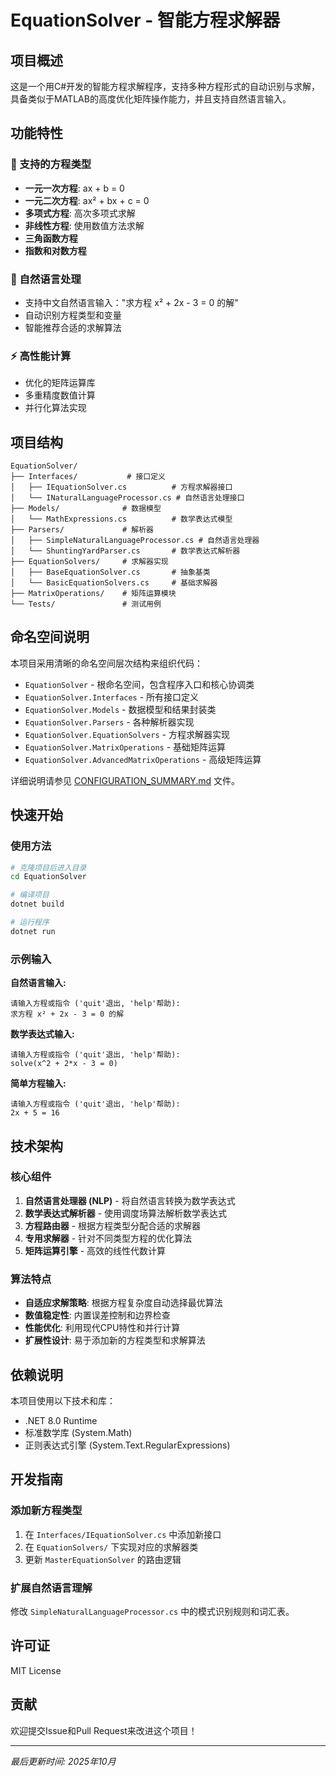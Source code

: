 # EquationSolver - 智能方程求解器

## 项目概述

这是一个用C#开发的智能方程求解程序，支持多种方程形式的自动识别与求解，具备类似于MATLAB的高度优化矩阵操作能力，并且支持自然语言输入。

## 功能特性

### 🧮 支持的方程类型
- **一元一次方程**: ax + b = 0
- **一元二次方程**: ax² + bx + c = 0  
- **多项式方程**: 高次多项式求解
- **非线性方程**: 使用数值方法求解
- **三角函数方程**
- **指数和对数方程**

### 🤖 自然语言处理
- 支持中文自然语言输入："求方程 x² + 2x - 3 = 0 的解"
- 自动识别方程类型和变量
- 智能推荐合适的求解算法

### ⚡ 高性能计算
- 优化的矩阵运算库
- 多重精度数值计算
- 并行化算法实现

## 项目结构

```
EquationSolver/
├── Interfaces/           # 接口定义
│   ├── IEquationSolver.cs          # 方程求解器接口
│   └── INaturalLanguageProcessor.cs # 自然语言处理接口
├── Models/              # 数据模型
│   └── MathExpressions.cs          # 数学表达式模型
├── Parsers/             # 解析器
│   ├── SimpleNaturalLanguageProcessor.cs # 自然语言处理器
│   └── ShuntingYardParser.cs       # 数学表达式解析器
├── EquationSolvers/     # 求解器实现
│   ├── BaseEquationSolver.cs       # 抽象基类
│   └── BasicEquationSolvers.cs     # 基础求解器
├── MatrixOperations/    # 矩阵运算模块
└── Tests/               # 测试用例
```

## 命名空间说明

本项目采用清晰的命名空间层次结构来组织代码：

- `EquationSolver` - 根命名空间，包含程序入口和核心协调类
- `EquationSolver.Interfaces` - 所有接口定义
- `EquationSolver.Models` - 数据模型和结果封装类
- `EquationSolver.Parsers` - 各种解析器实现
- `EquationSolver.EquationSolvers` - 方程求解器实现
- `EquationSolver.MatrixOperations` - 基础矩阵运算
- `EquationSolver.AdvancedMatrixOperations` - 高级矩阵运算

详细说明请参见 [CONFIGURATION_SUMMARY.md](CONFIGURATION_SUMMARY.md) 文件。

## 快速开始

### 使用方法

```bash
# 克隆项目后进入目录
cd EquationSolver

# 编译项目
dotnet build

# 运行程序
dotnet run
```

### 示例输入

**自然语言输入:**
```
请输入方程或指令 ('quit'退出, 'help'帮助): 
求方程 x² + 2x - 3 = 0 的解
```

**数学表达式输入:**
```
请输入方程或指令 ('quit'退出, 'help'帮助): 
solve(x^2 + 2*x - 3 = 0)
```

**简单方程输入:**
```
请输入方程或指令 ('quit'退出, 'help'帮助): 
2x + 5 = 16
```

## 技术架构

### 核心组件

1. **自然语言处理器 (NLP)** - 将自然语言转换为数学表达式
2. **数学表达式解析器** - 使用调度场算法解析数学表达式
3. **方程路由器** - 根据方程类型分配合适的求解器
4. **专用求解器** - 针对不同类型方程的优化算法
5. **矩阵运算引擎** - 高效的线性代数计算

### 算法特点

- **自适应求解策略**: 根据方程复杂度自动选择最优算法
- **数值稳定性**: 内置误差控制和边界检查
- **性能优化**: 利用现代CPU特性和并行计算
- **扩展性设计**: 易于添加新的方程类型和求解算法

## 依赖说明

本项目使用以下技术和库：

- .NET 8.0 Runtime
- 标准数学库 (System.Math)
- 正则表达式引擎 (System.Text.RegularExpressions)

## 开发指南

### 添加新方程类型

1. 在 `Interfaces/IEquationSolver.cs` 中添加新接口
2. 在 `EquationSolvers/` 下实现对应的求解器类
3. 更新 `MasterEquationSolver` 的路由逻辑

### 扩展自然语言理解

修改 `SimpleNaturalLanguageProcessor.cs` 中的模式识别规则和词汇表。

## 许可证

MIT License

## 贡献

欢迎提交Issue和Pull Request来改进这个项目！

---

*最后更新时间: 2025年10月*
